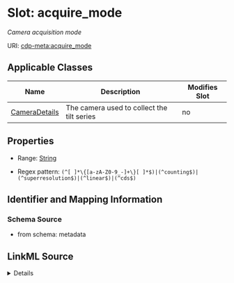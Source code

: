 # Slot: acquire_mode


_Camera acquisition mode_



URI: [cdp-meta:acquire_mode](metadataacquire_mode)



<!-- no inheritance hierarchy -->




## Applicable Classes

| Name | Description | Modifies Slot |
| --- | --- | --- |
[CameraDetails](CameraDetails.md) | The camera used to collect the tilt series |  no  |







## Properties

* Range: [String](String.md)

* Regex pattern: `(^[ ]*\{[a-zA-Z0-9_-]+\}[ ]*$)|(^counting$)|(^superresolution$)|(^linear$)|(^cds$)`





## Identifier and Mapping Information







### Schema Source


* from schema: metadata




## LinkML Source

<details>
```yaml
name: acquire_mode
description: Camera acquisition mode
from_schema: metadata
exact_mappings:
- cdp-common:tiltseries_camera_acquire_mode
rank: 1000
alias: acquire_mode
owner: CameraDetails
domain_of:
- CameraDetails
range: string
inlined: true
inlined_as_list: true
pattern: (^[ ]*\{[a-zA-Z0-9_-]+\}[ ]*$)|(^counting$)|(^superresolution$)|(^linear$)|(^cds$)
any_of:
- range: StringFormattedString
- range: tiltseries_camera_acquire_mode_enum

```
</details>